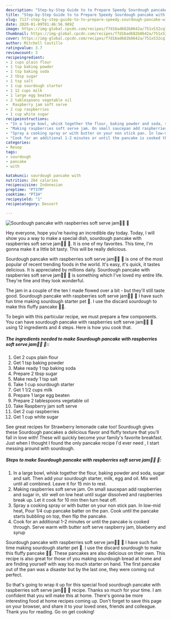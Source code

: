 ```yaml
---
description: "Step-by-Step Guide to to Prepare Speedy Sourdough pancake with raspberries soft serve jam🐾🍓 🥞"
title: "Step-by-Step Guide to to Prepare Speedy Sourdough pancake with raspberries soft serve jam🐾🍓 🥞"
slug: 7117-step-by-step-guide-to-to-prepare-speedy-sourdough-pancake-with-raspberries-soft-serve-jam
date: 2020-01-09T01:46:56.989Z
image: https://img-global.cpcdn.com/recipes/f7d16ad682b8642a/751x532cq70/sourdough-pancake-with-raspberries-soft-serve-jam🐾🍓-🥞-recipe-main-photo.jpg
thumbnail: https://img-global.cpcdn.com/recipes/f7d16ad682b8642a/751x532cq70/sourdough-pancake-with-raspberries-soft-serve-jam🐾🍓-🥞-recipe-main-photo.jpg
cover: https://img-global.cpcdn.com/recipes/f7d16ad682b8642a/751x532cq70/sourdough-pancake-with-raspberries-soft-serve-jam🐾🍓-🥞-recipe-main-photo.jpg
author: Mitchell Castillo
ratingvalue: 3.7
reviewcount: 3
recipeingredient:
- 2 cups plain flour
- 1 tsp baking powder
- 1 tsp baking soda
- 2 tbsp sugar
- 1 tsp salt
- 1 cup sourdough starter
- 1 12 cups milk
- 1 large egg beaten
- 2 tablespoons vegetable oil
-  Raspberry jam soft serve
- 2 cup raspberries
- 1 cup white sugar
recipeinstructions:
- "In a large bowl, whisk together the flour, baking powder and soda, sugar and salt. Then add your sourdough starter, milk, egg and oil. Mix well until all combined. Leave it for 15 min to rest."
- "Making raspberries soft serve jam. On small saucepan add raspberries and sugar in, stir well on low heat until sugar dissolved and raspberries break up. Let it cook for 10 min then turn heat off."
- "Spray a cooking spray or with butter on your non stick pan. In low-mid heat, Pour 1/4 cup pancake batter on the pan. Cook until the pancake starts bubbling on top, then flip the pancake."
- "Cook for an additional 1-2 minutes or until the pancake is cooked through. Serve warm with butter soft serve raspberry jam, blueberry and syrup"
categories:
- Resep
tags:
- sourdough
- pancake
- with

katakunci: sourdough pancake with
nutrition: 264 calories
recipecuisine: Indonesian
preptime: "PT37M"
cooktime: "PT1H"
recipeyield: "1"
recipecategory: Dessert

---
```



![Sourdough pancake with raspberries soft serve jam🐾🍓 🥞](https://img-global.cpcdn.com/recipes/f7d16ad682b8642a/751x532cq70/sourdough-pancake-with-raspberries-soft-serve-jam🐾🍓-🥞-recipe-main-photo.jpg)

Hey everyone, hope you're having an incredible day today. Today, I will show you a way to make a special dish, sourdough pancake with raspberries soft serve jam🐾🍓 🥞. It is one of my favorites. This time, I'm gonna make it a little bit tasty. This will be really delicious.

Sourdough pancake with raspberries soft serve jam🐾🍓 🥞 is one of the most popular of recent trending foods in the world. It's easy, it's quick, it tastes delicious. It is appreciated by millions daily. Sourdough pancake with raspberries soft serve jam🐾🍓 🥞 is something which I've loved my entire life. They're fine and they look wonderful.

The jam in a couple of the ten I made flowed over a bit - but they&#39;ll still taste good. Sourdough pancake with raspberries soft serve jam🐾🍓 🥞 I have such fun time making sourdough starter pet 🐾. I use the discard sourdough to make this fluffy pancake 🥞🍓.


To begin with this particular recipe, we must prepare a few components. You can have sourdough pancake with raspberries soft serve jam🐾🍓 🥞 using 12 ingredients and 4 steps. Here is how you cook that.

##### The ingredients needed to make Sourdough pancake with raspberries soft serve jam🐾🍓 🥞::

1. Get 2 cups plain flour
1. Get 1 tsp baking powder
1. Make ready 1 tsp baking soda
1. Prepare 2 tbsp sugar
1. Make ready 1 tsp salt
1. Take 1 cup sourdough starter
1. Get 1 1/2 cups milk
1. Prepare 1 large egg beaten
1. Prepare 2 tablespoons vegetable oil
1. Take  Raspberry jam soft serve
1. Get 2 cup raspberries
1. Get 1 cup white sugar


See great recipes for Strawberry lemonade cake too! Sourdough gives these Sourdough pancakes a delicious flavor and fluffy texture that you&#39;ll fall in love with! These will quickly become your family&#39;s favorite breakfast. Just when I thought I found the only pancake recipe I&#39;d ever need , I start messing around with sourdough. 

##### Steps to make Sourdough pancake with raspberries soft serve jam🐾🍓 🥞:

1. In a large bowl, whisk together the flour, baking powder and soda, sugar and salt. Then add your sourdough starter, milk, egg and oil. Mix well until all combined. Leave it for 15 min to rest.
1. Making raspberries soft serve jam. On small saucepan add raspberries and sugar in, stir well on low heat until sugar dissolved and raspberries break up. Let it cook for 10 min then turn heat off.
1. Spray a cooking spray or with butter on your non stick pan. In low-mid heat,
Pour 1/4 cup pancake batter on the pan. Cook until the pancake starts bubbling on top, then flip the pancake.
1. Cook for an additional 1-2 minutes or until the pancake is cooked through. Serve warm with butter soft serve raspberry jam, blueberry and syrup


Sourdough pancake with raspberries soft serve jam🐾🍓 🥞 I have such fun time making sourdough starter pet 🐾. I use the discard sourdough to make this fluffy pancake 🥞🍓. These pancakes are also delicious on their own. This recipe is also great for those of you making sourdough bread at home and are finding yourself with way too much starter on hand. The first pancake out of the pan was a disaster but by the last one, they were coming out perfect. 

So that's going to wrap it up for this special food sourdough pancake with raspberries soft serve jam🐾🍓 🥞 recipe. Thanks so much for your time. I am confident that you will make this at home. There's gonna be more interesting food at home recipes coming up. Don't forget to save this page on your browser, and share it to your loved ones, friends and colleague. Thank you for reading. Go on get cooking!
